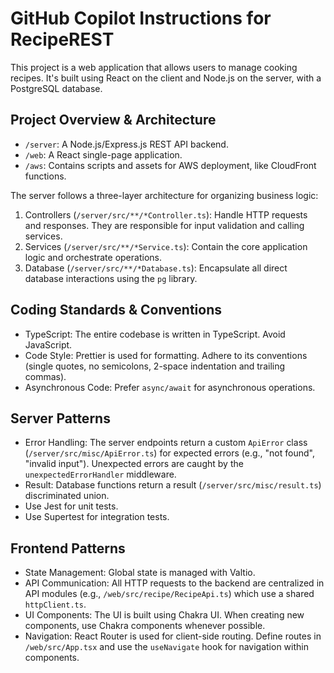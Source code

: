 # GitHub Copilot Instructions for RecipeREST

This project is a web application that allows users to manage cooking recipes. It's built using React on the client and Node.js on the server, with a PostgreSQL database.

## Project Overview & Architecture

- `/server`: A Node.js/Express.js REST API backend.
- `/web`: A React single-page application.
- `/aws`: Contains scripts and assets for AWS deployment, like CloudFront functions.

The server follows a three-layer architecture for organizing business logic:

1. Controllers (`/server/src/**/*Controller.ts`): Handle HTTP requests and responses. They are responsible for input validation and calling services.
2. Services (`/server/src/**/*Service.ts`): Contain the core application logic and orchestrate operations.
3. Database (`/server/src/**/*Database.ts`): Encapsulate all direct database interactions using the `pg` library.

## Coding Standards & Conventions

- TypeScript: The entire codebase is written in TypeScript. Avoid JavaScript.
- Code Style: Prettier is used for formatting. Adhere to its conventions (single quotes, no semicolons, 2-space indentation and trailing commas).
- Asynchronous Code: Prefer `async/await` for asynchronous operations.

## Server Patterns

- Error Handling: The server endpoints return a custom `ApiError` class (`/server/src/misc/ApiError.ts`) for expected errors (e.g., "not found", "invalid input"). Unexpected errors are caught by the `unexpectedErrorHandler` middleware.
- Result: Database functions return a result (`/server/src/misc/result.ts`) discriminated union.
- Use Jest for unit tests.
- Use Supertest for integration tests.

## Frontend Patterns

- State Management: Global state is managed with Valtio.
- API Communication: All HTTP requests to the backend are centralized in API modules (e.g., `/web/src/recipe/RecipeApi.ts`) which use a shared `httpClient.ts`.
- UI Components: The UI is built using Chakra UI. When creating new components, use Chakra components whenever possible.
- Navigation: React Router is used for client-side routing. Define routes in `/web/src/App.tsx` and use the `useNavigate` hook for navigation within components.
